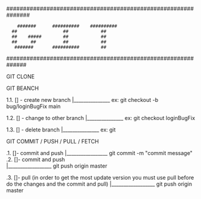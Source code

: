 ###############################################################

        #######      ##########    ##########   
      ##                 ##            ##
      ##    #####        ##            ##
      ##     ##          ##            ##
       #######       ##########        ## 

##############################################################


GIT CLONE


GIT BEANCH

1.1. [] - create new branch
|_______________ ex:  git checkout -b bug/loginBugFix main

1.2. [] - change to other branch
|_______________ ex:  git checkout loginBugFix

1.3. [] - delete branch
|_______________ ex:  git 







GIT COMMIT / PUSH / PULL / FETCH

.1. []-  commit and push
   |_________________ git commit -m "commit message"
.2. []-  commit and push  
   |__________________ git push origin master

.3. []-  pull (in order to get the most update version you must use pull before do the changes and the commit and pull)
    |__________________ git push origin master



